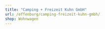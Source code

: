 ```yaml
---
title: "Camping + Freizeit Kuhn GmbH"
url: /offenburg/camping-freizeit-kuhn-gmbh/
shop: Wohnwagen
---
```

